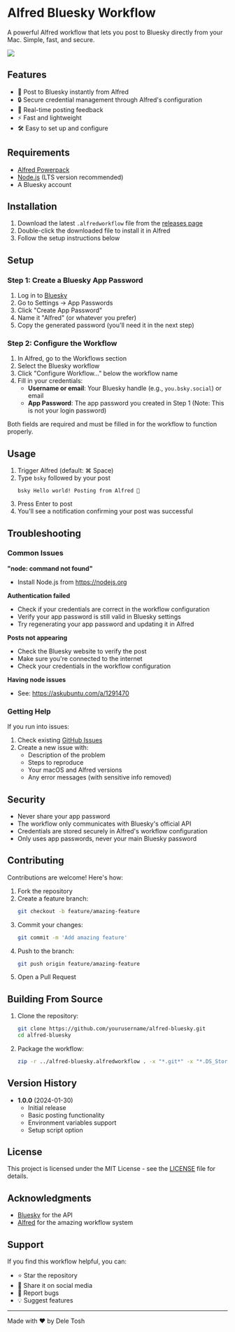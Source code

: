 # Alfred Bluesky Workflow

A powerful Alfred workflow that lets you post to Bluesky directly from your Mac. Simple, fast, and secure.

![](https://i.imgur.com/RdpaNQr.png)

## Features

- 🚀 Post to Bluesky instantly from Alfred
- 🔒 Secure credential management through Alfred's configuration
- 🔔 Real-time posting feedback
- ⚡ Fast and lightweight
- 🛠️ Easy to set up and configure

## Requirements

- [Alfred Powerpack](https://www.alfredapp.com/powerpack/)
- [Node.js](https://nodejs.org/) (LTS version recommended)
- A Bluesky account

## Installation

1. Download the latest `.alfredworkflow` file from the [releases page](https://github.com/deletosh/alfred-bluesky/releases)
2. Double-click the downloaded file to install it in Alfred
3. Follow the setup instructions below

## Setup

### Step 1: Create a Bluesky App Password

1. Log in to [Bluesky](https://bsky.app)
2. Go to Settings → App Passwords
3. Click "Create App Password"
4. Name it "Alfred" (or whatever you prefer)
5. Copy the generated password (you'll need it in the next step)

### Step 2: Configure the Workflow

1. In Alfred, go to the Workflows section
2. Select the Bluesky workflow
3. Click "Configure Workflow..." below the workflow name
4. Fill in your credentials:
   - **Username or email**: Your Bluesky handle (e.g., `you.bsky.social`) or email
   - **App Password**: The app password you created in Step 1 (Note: This is not your login password)

Both fields are required and must be filled in for the workflow to function properly.

## Usage

1. Trigger Alfred (default: ⌘ Space)
2. Type `bsky` followed by your post
   ```
   bsky Hello world! Posting from Alfred 🚀
   ```
3. Press Enter to post
4. You'll see a notification confirming your post was successful

## Troubleshooting

### Common Issues

**"node: command not found"**
- Install Node.js from https://nodejs.org

**Authentication failed**
- Check if your credentials are correct in the workflow configuration
- Verify your app password is still valid in Bluesky settings
- Try regenerating your app password and updating it in Alfred

**Posts not appearing**
- Check the Bluesky website to verify the post
- Make sure you're connected to the internet
- Check your credentials in the workflow configuration

**Having node issues**
- See: https://askubuntu.com/a/1291470

### Getting Help

If you run into issues:
1. Check existing [GitHub Issues](https://github.com/yourusername/alfred-bluesky/issues)
2. Create a new issue with:
   - Description of the problem
   - Steps to reproduce
   - Your macOS and Alfred versions
   - Any error messages (with sensitive info removed)

## Security

- Never share your app password
- The workflow only communicates with Bluesky's official API
- Credentials are stored securely in Alfred's workflow configuration
- Only uses app passwords, never your main Bluesky password

## Contributing

Contributions are welcome! Here's how:

1. Fork the repository
2. Create a feature branch:
   ```bash
   git checkout -b feature/amazing-feature
   ```
3. Commit your changes:
   ```bash
   git commit -m 'Add amazing feature'
   ```
4. Push to the branch:
   ```bash
   git push origin feature/amazing-feature
   ```
5. Open a Pull Request

## Building From Source

1. Clone the repository:
   ```bash
   git clone https://github.com/yourusername/alfred-bluesky.git
   cd alfred-bluesky
   ```

2. Package the workflow:
   ```bash
   zip -r ../alfred-bluesky.alfredworkflow . -x "*.git*" -x "*.DS_Store"
   ```

## Version History

- **1.0.0** (2024-01-30)
  - Initial release
  - Basic posting functionality
  - Environment variables support
  - Setup script option

## License

This project is licensed under the MIT License - see the [LICENSE](LICENSE) file for details.

## Acknowledgments

- [Bluesky](https://bsky.app) for the API
- [Alfred](https://www.alfredapp.com) for the amazing workflow system

## Support

If you find this workflow helpful, you can:
- ⭐ Star the repository
- 📢 Share it on social media
- 🐞 Report bugs
- 💡 Suggest features

---

Made with ❤️ by Dele Tosh